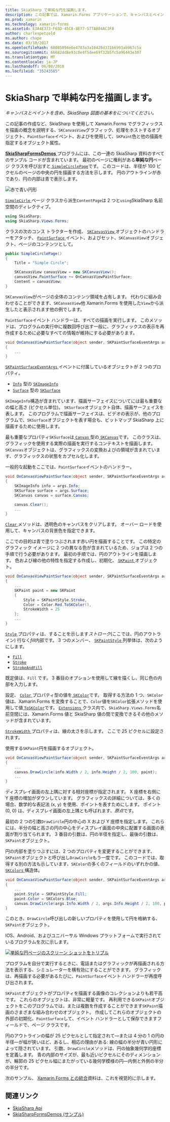 ```yaml
---
title: SkiaSharp で単純な円を描画します。
description: この記事では、Xamarin.Forms アプリケーションで、キャンバスとペイントを含め、SkiaSharp 図面の基礎を説明し、サンプル コードを示します。
ms.prod: xamarin
ms.technology: xamarin-forms
ms.assetid: E3A4E373-F65D-45C8-8E77-577A804AC3F8
author: charlespetzold
ms.author: chape
ms.date: 03/10/2017
ms.openlocfilehash: 68085894e0e4783a3a16428d331b6993ab967c5a
ms.sourcegitcommit: 66682dd8e93c0e4f5dee69f32b5fc5a96443e307
ms.translationtype: MT
ms.contentlocale: ja-JP
ms.lasthandoff: 06/08/2018
ms.locfileid: "35243585"
---
```

# <a name="drawing-a-simple-circle-in-skiasharp"></a>SkiaSharp で単純な円を描画します。

_キャンバスとペイントを含め、SkiaSharp 図面の基本をについてください。_

この記事の作成など、SkiaSharp を使用して Xamarin.Forms でグラフィックスを描画の概念を説明する、`SKCanvasView`グラフィック、処理をホストするオブジェクト、`PaintSurface`イベント、およびを使用して、`SKPaint`色と他の描画を指定するオブジェクト属性。

[ **SkiaSharpFormsDemos** ](https://developer.xamarin.com/samples/xamarin-forms/SkiaSharpForms/Demos/)プログラムには、この一連の SkiaSharp 資料のすべてのサンプル コードが含まれています。 最初のページに権利がある**単純な円**ページ クラスを呼び出すと[ `SimpleCirclePage`](https://github.com/xamarin/xamarin-forms-samples/blob/master/SkiaSharpForms/Demos/Demos/SkiaSharpFormsDemos/Basics/SimpleCirclePage.cs)です。 このコードは、半径が 100 ピクセルのページの中央の円を描画する方法を示します。 円のアウトラインが赤であり、円の内部は青で表示します。

![](circle-images/circleexample.png "赤で青い円形")

[ `SimpleCirle` ](https://github.com/xamarin/xamarin-forms-samples/blob/master/SkiaSharpForms/Demos/Demos/SkiaSharpFormsDemos/Basics/SimpleCirclePage.cs)ページ クラスから派生`ContentPage`は 2 つと`using`SkiaSharp 名前空間のディレクティブ。

```csharp
using SkiaSharp;
using SkiaSharp.Views.Forms;
```

クラスの次のコンス トラクターを作成、 [ `SKCanvasView` ](https://developer.xamarin.com/api/type/SkiaSharp.Views.Forms.SKCanvasView/)オブジェクトのハンドラーをアタッチ、 [ `PaintSurface` ](https://developer.xamarin.com/api/event/SkiaSharp.Views.Forms.SKCanvasView.PaintSurface/)イベント、およびセット、`SKCanvasView`オブジェクト、ページのコンテンツとして。

```csharp
public SimpleCirclePage()
{
    Title = "Simple Circle";

    SKCanvasView canvasView = new SKCanvasView();
    canvasView.PaintSurface += OnCanvasViewPaintSurface;
    Content = canvasView;
}
```

`SKCanvasView`がページの全体のコンテンツ領域を占有します。 代わりに組み合わせることができます、`SKCanvasView`他 Xamarin.Forms を使用した`View`から派生したと表示されます他の例でします。

`PaintSurface`イベント ハンドラーは、すべての描画を実行します。 このメソッドは、プログラムの実行中に複数回呼び出す一般に、グラフィックスの表示を再作成するために必要なすべての情報が維持にする必要があります。

```csharp
void OnCanvasViewPaintSurface(object sender, SKPaintSurfaceEventArgs args)
{
    ...
}

```

[ `SKPaintSurfaceEventArgs` ](https://developer.xamarin.com/api/type/SkiaSharp.Views.Forms.SKPaintSurfaceEventArgs/)イベントに付属しているオブジェクトが 2 つのプロパティ。

- [`Info`](https://developer.xamarin.com/api/property/SkiaSharp.Views.Forms.SKPaintSurfaceEventArgs.Info/) 型の [`SKImageInfo`](https://developer.xamarin.com/api/type/SkiaSharp.SKImageInfo/)
- [`Surface`](https://developer.xamarin.com/api/property/SkiaSharp.Views.Forms.SKPaintSurfaceEventArgs.Surface/) 型の [`SKSurface`](https://developer.xamarin.com/api/type/SkiaSharp.SKSurface/)

`SKImageInfo`構造が含まれています、描画サーフェイスについてには最も重要なの幅と高さ (ピクセル単位)。 `SKSurface`オブジェクト自体、描画サーフェイスを表します。 このプログラムで描画サーフェイスは、ビデオの表示が、他のプログラムで、`SKSurface`オブジェクトを表す場合も、ビットマップ SkiaSharp 上に描画するために使用します。

最も重要なプロパティ`SKSurface`は[ `Canvas` ](https://developer.xamarin.com/api/property/SkiaSharp.SKSurface.Canvas/)型の[ `SKCanvas`](https://developer.xamarin.com/api/type/SkiaSharp.SKCanvas/)です。 このクラスは、グラフィックを使用する実際の描画を実行するコンテキストを描画します。 `SKCanvas`オブジェクトは、グラフィックスの変換およびの領域が含まれています、グラフィックスの状態をカプセル化します。

一般的な起動をここでは、`PaintSurface`イベントのハンドラー。

```csharp
void OnCanvasViewPaintSurface(object sender, SKPaintSurfaceEventArgs args)
{
    SKImageInfo info = args.Info;
    SKSurface surface = args.Surface;
    SKCanvas canvas = surface.Canvas;

    canvas.Clear();
    ...
}

```

[ `Clear` ](https://developer.xamarin.com/api/member/SkiaSharp.SKCanvas.Clear()/)メソッドは、透明色のキャンバスをクリアします。 オーバー ロードを使用して、キャンバスの背景色を指定できます。

ここでの目的は青で塗りつぶされます赤い円を描画することです。 この特定のグラフィック イメージに 2 つの異なる色が含まれているため、ジョブは 2 つの手順で行う必要があります。 最初の手順では、円のアウトラインを描画します。 色および線の他の特性を指定する作成し、初期化、 [ `SKPaint` ](https://developer.xamarin.com/api/type/SkiaSharp.SKPaint/)オブジェクト。

```csharp
void OnCanvasViewPaintSurface(object sender, SKPaintSurfaceEventArgs args)
{
    ...
    SKPaint paint = new SKPaint
    {
        Style = SKPaintStyle.Stroke,
        Color = Color.Red.ToSKColor(),
        StrokeWidth = 25
    };
    ...
}
```

[ `Style` ](https://developer.xamarin.com/api/property/SkiaSharp.SKPaint.Style/)プロパティは、することを示します*ストローク*(ここでは、円のアウトライン) 行なく*fill*内部です。 3 つのメンバー、 [ `SKPaintStyle` ](https://developer.xamarin.com/api/type/SkiaSharp.SKPaintStyle/)列挙体は、次のようにします。

- [`Fill`](https://developer.xamarin.com/api/field/SkiaSharp.SKPaintStyle.Fill/)
- [`Stroke`](https://developer.xamarin.com/api/field/SkiaSharp.SKPaintStyle.Stroke/)
- [`StrokeAndFill`](https://developer.xamarin.com/api/field/SkiaSharp.SKPaintStyle.StrokeAndFill/)

既定値は、`Fill` です。 3 番目のオプションを使用して線を描くし、同じ色の内部を入力します。

設定、 [ `Color` ](https://developer.xamarin.com/api/property/SkiaSharp.SKPaint.Color/)プロパティ型の値を[ `SKColor`](https://developer.xamarin.com/api/type/SkiaSharp.SKColor/)です。 取得する方法の 1 つ、`SKColor`値は、Xamarin.Forms を変換することで、`Color`値を`SKColor`拡張メソッドを使用して値[ `ToSKColor`](https://developer.xamarin.com/api/member/SkiaSharp.Views.Forms.Extensions.ToSKColor/p/Xamarin.Forms.Color/)です。 [ `Extensions` ](https://developer.xamarin.com/api/type/SkiaSharp.Views.Forms.Extensions/)クラス内で、`SkiaSharp.Views.Forms`名前空間には、Xamarin.Forms 値と SkiaSharp 値の間で変換できるその他のメソッドが含まれています。

[ `StrokeWidth` ](https://developer.xamarin.com/api/property/SkiaSharp.SKPaint.StrokeWidth/)プロパティは、線の太さを示します。 ここで 25 ピクセルに設定されます。

使用する`SKPaint`円を描画するオブジェクト。

```csharp
void OnCanvasViewPaintSurface(object sender, SKPaintSurfaceEventArgs args)
{
    ...
    canvas.DrawCircle(info.Width / 2, info.Height / 2, 100, paint);
    ...
}
```

ディスプレイ画面の左上隅に対する相対座標が指定されます。 X 座標を右側に Y 座標の増加がダウンしています。 グラフィックスの詳細については、多くの場合、数学的な表記法 (x, y) を使用、ポイントを表すためにします。 ポイント (0, 0) は、ディスプレイ画面の左上隅とも呼ばれます、*原点*です。

最初の 2 つの引数`DrawCircle`円の中心の X および Y 座標を指定します。 これらには、半分の幅と高さの円の中心をディスプレイ画面の中央に配置する画面の表面が割り当てられます。 3 番目の引数は、円の半径を指定し、最後の引数は、`SKPaint`オブジェクト。

円の内部を塗りつぶすには、2 つのプロパティを変更することができます、`SKPaint`オブジェクトと呼び出し`DrawCircle`もう一度です。 このコードでは、取得する別の方法も示しています、`SKColor`の多くのフィールドのいずれかの値、 [ `SKColors` ](https://developer.xamarin.com/api/type/SkiaSharp.SKColors/)構造体。

```csharp
void OnCanvasViewPaintSurface(object sender, SKPaintSurfaceEventArgs args)
{
    ...
    paint.Style = SKPaintStyle.Fill;
    paint.Color = SKColors.Blue;
    canvas.DrawCircle(args.Info.Width / 2, args.Info.Height / 2, 100, paint);
}
```
このとき、`DrawCircle`呼び出しの新しいプロパティを使用して円を格納する、`SKPaint`オブジェクト。

IOS、Android、およびユニバーサル Windows プラットフォームで実行されているプログラムを次に示します。

[![](circle-images/simplecircle-small.png "単純な円ページのスクリーン ショットをトリプル")](circle-images/simplecircle-large.png#lightbox "単純な円ページのトリプル スクリーン ショット")

プログラムを自分で実行するときに、電話またはグラフィックが再描画される方法を表示する、シミュレーターを横有効にすることができます。 グラフィックは、再描画する必要があるたびに、`PaintSurface`イベント ハンドラーが再度呼び出されます。

`SKPaint`オブジェクトがプロパティを描画する画像のコレクションよりも若干高です。 これらのオブジェクトは、非常に軽量です。 再利用できる`SKPaint`オブジェクトをこのプログラムでは、または複数を作成することができます`SKPaint`描画のさまざまな組み合わせのオブジェクト。 作成してこれらのオブジェクトの外部の初期化、`PaintSurface`して、イベント ハンドラーとして保存できますフィールドで、ページ クラスです。

円のアウトラインの幅が 25 ピクセルとして指定されて&mdash;または 4 分の 1 の円の半径&mdash;が幅が狭いほど、あるし、相応の理由がある: 線の幅の半分が青い円形によって隠されています。 引数、`DrawCircle`メソッドは、円の抽象幾何学的座標を定義します。 青の内部のサイズが、最も近いピクセルにそのディメンションが、輪郭の 25 ピクセル幅にまたがっている幾何学模様の円&mdash;内側と外側の半分の半分です。

次のサンプル、 [Xamarin.Forms との統合](~/xamarin-forms/user-interface/graphics/skiasharp/basics/integration.md)資料は、これを視覚的に示します。


## <a name="related-links"></a>関連リンク

- [SkiaSharp Api](https://developer.xamarin.com/api/root/SkiaSharp/)
- [SkiaSharpFormsDemos (サンプル)](https://developer.xamarin.com/samples/xamarin-forms/SkiaSharpForms/Demos/)
